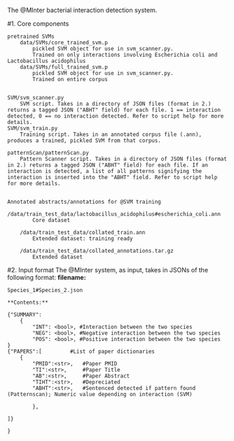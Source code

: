 The @MInter bacterial interaction detection system.


#1. Core components


	pretrained SVMs
		data/SVMs/core_trained_svm.p
			pickled SVM object for use in svm_scanner.py.
			Trained on only interactions involving Escherichia coli and Lactobacillus acidophilus
		data/SVMs/full_trained_svm.p
			pickled SVM object for use in svm_scanner.py.
			Trained on entire corpus


	SVM/svm_scanner.py
		SVM script. Takes in a directory of JSON files (format in 2.) returns a tagged JSON ("ABHT" field) for each file. 1 == interaction detected, 0 == no interaction detected. Refer to script help for more details.
	SVM/svm_train.py
		Training script. Takes in an annotated corpus file (.ann), produces a trained, pickled SVM from that corpus. 

	patternScan/patternScan.py
		Pattern Scanner script. Takes in a directory of JSON files (format in 2.) returns a tagged JSON ("ABHT" field) for each file. If an interaction is detected, a list of all patterns signifying the interaction is inserted into the "ABHT" field. Refer to script help for more details.


	Annotated abstracts/annotations for @SVM training
		/data/train_test_data/lactobacillus_acidophilus#escherichia_coli.ann
			Core dataset

		/data/train_test_data/collated_train.ann
			Extended dataset: training ready

		/data/train_test_data/collated_annotations.tar.gz
			Extended dataset

#2. Input format
	The @MInter system, as input, takes in JSONs of the following format:
	**filename:**

	Species_1#Species_2.json

	**Contents:**

	{"SUMMARY":
		{
			"INT": <bool>, #Interaction between the two species
			"NEG": <bool>, #Negative interaction between the two species
			"POS": <bool>, #Positive interaction between the two species
	}
	{"PAPERS":[			#List of paper dictionaries
		{
			"PMID":<str>,	#Paper PMID
			"TI":<str>,		#Paper Title
			"AB":<str>,		#Paper Abstract
			"TIHT":<str>,	#Depreciated
			"ABHT":<str>,	#Sentenced detected if pattern found (Patternscan); Numeric value depending on interaction (SVM)

			}, 

	]}

	}